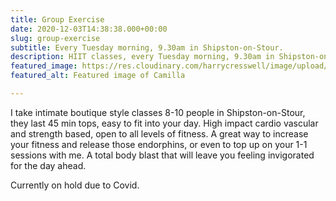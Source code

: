 ```yaml
---
title: Group Exercise
date: 2020-12-03T14:38:38.000+00:00
slug: group-exercise
subtitle: Every Tuesday morning, 9.30am in Shipston-on-Stour.
description: HIIT classes, every Tuesday morning, 9.30am in Shipston-on-Stour.
featured_image: https://res.cloudinary.com/harrycresswell/image/upload/v1614015512/camillafitness/group-exercise.jpg
featured_alt: Featured image of Camilla

---
```

I take intimate boutique style classes 8-10 people in Shipston-on-Stour, they last 45 min tops, easy to fit into your day. High impact cardio vascular and strength based, open to all levels of fitness. A great way to increase your fitness and release those endorphins, or even to top up on your 1-1 sessions with me. A total body blast that will leave you feeling invigorated for the day ahead.

Currently on hold due to Covid.